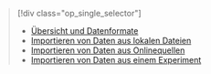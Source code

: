 > [!div class="op_single_selector"]
> * [Übersicht und Datenformate](../articles/machine-learning/machine-learning-data-science-import-data.md)
> * [Importieren von Daten aus lokalen Dateien](../articles/machine-learning/machine-learning-import-data-from-local-file.md)
> * [Importieren von Daten aus Onlinequellen](../articles/machine-learning/machine-learning-import-data-from-online-sources.md)
> * [Importieren von Daten aus einem Experiment](../articles/machine-learning/machine-learning-import-data-from-an-experiment.md)
> 
> 



<!--HONumber=Nov16_HO3-->


